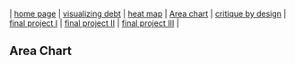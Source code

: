 | [home page](https://varshithams.github.io/portfolio/) | [visualizing debt](visualizing-government-debt) |  [heat map](heat-map) | [Area chart](area-chart) | [critique by design](critique-by-design) | [final project I](final-project-part-one) | [final project II](final-project-part-two) | [final project III](final-project-part-three) |

## Area Chart
<script type='module' src='https://prod-useast-b.online.tableau.com/javascripts/api/tableau.embedding.3.latest.min.js'></script><tableau-viz id='tableau-viz' src='https://prod-useast-b.online.tableau.com/t/tableaudatavizvms/views/TableaudatavizAreachart/Areachart' width='1470' height='793' hide-tabs toolbar='bottom' ></tableau-viz>
